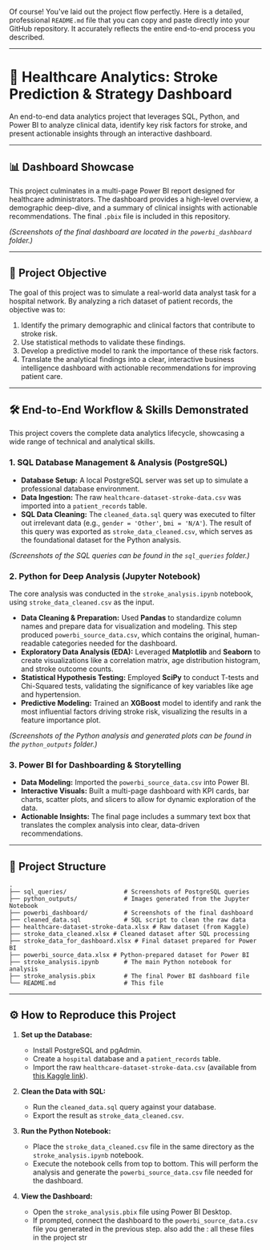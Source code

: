 Of course\! You've laid out the project flow perfectly. Here is a detailed, professional `README.md` file that you can copy and paste directly into your GitHub repository. It accurately reflects the entire end-to-end process you described.

-----

# 🏥 Healthcare Analytics: Stroke Prediction & Strategy Dashboard

An end-to-end data analytics project that leverages SQL, Python, and Power BI to analyze clinical data, identify key risk factors for stroke, and present actionable insights through an interactive dashboard.

-----

## 📊 Dashboard Showcase

This project culminates in a multi-page Power BI report designed for healthcare administrators. The dashboard provides a high-level overview, a demographic deep-dive, and a summary of clinical insights with actionable recommendations. The final `.pbix` file is included in this repository.

*(Screenshots of the final dashboard are located in the `powerbi_dashboard` folder.)*

-----

## 🎯 Project Objective

The goal of this project was to simulate a real-world data analyst task for a hospital network. By analyzing a rich dataset of patient records, the objective was to:

1.  Identify the primary demographic and clinical factors that contribute to stroke risk.
2.  Use statistical methods to validate these findings.
3.  Develop a predictive model to rank the importance of these risk factors.
4.  Translate the analytical findings into a clear, interactive business intelligence dashboard with actionable recommendations for improving patient care.

-----

## 🛠️ End-to-End Workflow & Skills Demonstrated

This project covers the complete data analytics lifecycle, showcasing a wide range of technical and analytical skills.

### 1\. SQL Database Management & Analysis (PostgreSQL)

  - **Database Setup:** A local PostgreSQL server was set up to simulate a professional database environment.
  - **Data Ingestion:** The raw `healthcare-dataset-stroke-data.csv` was imported into a `patient_records` table.
  - **SQL Data Cleaning:** The `cleaned_data.sql` query was executed to filter out irrelevant data (e.g., `gender = 'Other'`, `bmi = 'N/A'`). The result of this query was exported as `stroke_data_cleaned.csv`, which serves as the foundational dataset for the Python analysis.

*(Screenshots of the SQL queries can be found in the `sql_queries` folder.)*

### 2\. Python for Deep Analysis (Jupyter Notebook)

The core analysis was conducted in the `stroke_analysis.ipynb` notebook, using `stroke_data_cleaned.csv` as the input.

  - **Data Cleaning & Preparation:** Used **Pandas** to standardize column names and prepare data for visualization and modeling. This step produced `powerbi_source_data.csv`, which contains the original, human-readable categories needed for the dashboard.
  - **Exploratory Data Analysis (EDA):** Leveraged **Matplotlib** and **Seaborn** to create visualizations like a correlation matrix, age distribution histogram, and stroke outcome counts.
  - **Statistical Hypothesis Testing:** Employed **SciPy** to conduct T-tests and Chi-Squared tests, validating the significance of key variables like age and hypertension.
  - **Predictive Modeling:** Trained an **XGBoost** model to identify and rank the most influential factors driving stroke risk, visualizing the results in a feature importance plot.

*(Screenshots of the Python analysis and generated plots can be found in the `python_outputs` folder.)*

### 3\. Power BI for Dashboarding & Storytelling

  - **Data Modeling:** Imported the `powerbi_source_data.csv` into Power BI.
  - **Interactive Visuals:** Built a multi-page dashboard with KPI cards, bar charts, scatter plots, and slicers to allow for dynamic exploration of the data.
  - **Actionable Insights:** The final page includes a summary text box that translates the complex analysis into clear, data-driven recommendations.

-----

## 📂 Project Structure

```
.
├── sql_queries/                # Screenshots of PostgreSQL queries
├── python_outputs/             # Images generated from the Jupyter Notebook
├── powerbi_dashboard/          # Screenshots of the final dashboard
├── cleaned_data.sql            # SQL script to clean the raw data
├── healthcare-dataset-stroke-data.xlsx # Raw dataset (from Kaggle)
├── stroke_data_cleaned.xlsx # Cleaned dataset after SQL processing
├── stroke_data_for_dashboard.xlsx # Final dataset prepared for Power BI
├── powerbi_source_data.xlsx # Python-prepared dataset for Power BI
├── stroke_analysis.ipynb       # The main Python notebook for analysis
├── stroke_analysis.pbix        # The final Power BI dashboard file
└── README.md                   # This file
```

-----

## ⚙️ How to Reproduce this Project

1.  **Set up the Database:**

      * Install PostgreSQL and pgAdmin.
      * Create a `hospital` database and a `patient_records` table.
      * Import the raw `healthcare-dataset-stroke-data.csv` (available from [this Kaggle link](https://www.kaggle.com/datasets/fedesoriano/stroke-prediction-dataset)).

2.  **Clean the Data with SQL:**

      * Run the `cleaned_data.sql` query against your database.
      * Export the result as `stroke_data_cleaned.csv`.

3.  **Run the Python Notebook:**

      * Place the `stroke_data_cleaned.csv` file in the same directory as the `stroke_analysis.ipynb` notebook.
      * Execute the notebook cells from top to bottom. This will perform the analysis and generate the `powerbi_source_data.csv` file needed for the dashboard.

4.  **View the Dashboard:**

      * Open the `stroke_analysis.pbix` file using Power BI Desktop.
      * If prompted, connect the dashboard to the `powerbi_source_data.csv` file you generated in the previous step. also add the : all these files in the project str
